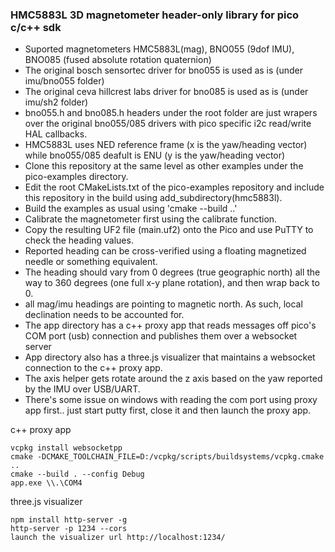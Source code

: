 ### HMC5883L 3D magnetometer header-only library for pico c/c++ sdk

- Suported magnetometers HMC5883L(mag), BNO055 (9dof IMU), BNO085 (fused absolute rotation quaternion)
- The original bosch sensortec driver for bno055 is used as is (under imu/bno055 folder)
- The original ceva hillcrest labs driver for bno085 is used as is (under imu/sh2 folder)
- bno055.h and bno085.h headers under the root folder are just wrapers over the original bno055/085 drivers with pico specific i2c read/write HAL callbacks.
- HMC5883L uses NED reference frame (x is the yaw/heading vector) while bno055/085 deafult is ENU (y is the yaw/heading vector)
- Clone this repository at the same level as other examples under the pico-examples directory.
- Edit the root CMakeLists.txt of the pico-examples repository and include this repository in the build using add_subdirectory(hmc5883l).
- Build the examples as usual using 'cmake --build ..'
- Calibrate the magnetometer first using the calibrate function.
- Copy the resulting UF2 file (main.uf2) onto the Pico and use PuTTY to check the heading values.
- Reported heading can be cross-verified using a floating magnetized needle or something equivalent.
- The heading should vary from 0 degrees (true geographic north) all the way to 360 degrees (one full x-y plane rotation), and then wrap back to 0.
- all mag/imu headings are pointing to magnetic north. As such, local declination needs to be accounted for.
- The app directory has a c++ proxy app that reads messages off pico's COM port (usb) connection and publishes them over a websocket server
- App directory also has a three.js visualizer that maintains a websocket connection to the c++ proxy app.
- The axis helper gets rotate around the z axis based on the yaw reported by the IMU over USB/UART.
- There's some issue on windows with reading the com port using proxy app first.. just start putty first, close it and then launch the proxy app.

c++ proxy app
```
vcpkg install websocketpp
cmake -DCMAKE_TOOLCHAIN_FILE=D:/vcpkg/scripts/buildsystems/vcpkg.cmake ..
cmake --build . --config Debug
app.exe \\.\COM4
```

three.js visualizer
```
npm install http-server -g
http-server -p 1234 --cors
launch the visualizer url http://localhost:1234/
```